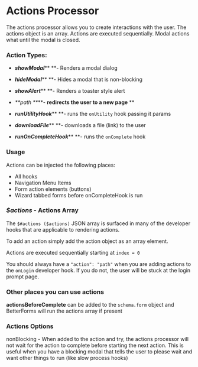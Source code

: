 # Actions Processor

The actions processor allows you to create interactions with the user. The actions object is an array. Actions are executed sequentially. Modal actions what until the modal is closed. 

### Action Types:

* _**showModal**_** **- Renders a modal dialog

* _**hideModal**_** **- Hides a modal that is non-blocking

* _**showAlert**_** **- Renders a toaster style alert

* _**path **_**- **redirects the user to a new page** **

* _**runUtilityHook**_** **- runs the `onUtility` hook passing it params 

* _**downloadFile**_** **- downloads a file (link) to the user 

* _**runOnCompleteHook**_** **- runs the `onComplete` hook


### Usage
Actions can be injected the following places:
* All hooks 
* Navigation Menu Items
* Form action elements (buttons)
* Wizard tabbed forms before onCompleteHook is run


### _$actions_ - Actions Array

The `$#actions ($actions)` JSON array is surfaced in many of the developer hooks that are applicable to rendering actions.

To add an action simply add the action object as an array element.

Actions are executed sequentially starting at `index = 0`

You should always have a `"action": "path"` when you are adding actions to the `onLogin` developer hook. If you do not, the user will be stuck at the login prompt page.

### Other places you can use actions
**actionsBeforeComplete** can be added to the `schema.form` object and BetterForms will run the actions array if present

### Actions Options

nonBlocking - When added to the action and try, the actions processor will not wait for the action to complete before starting the next action. This is useful when you have a blocking modal that tells the user to please wait and want other things to run (like slow process hooks)
